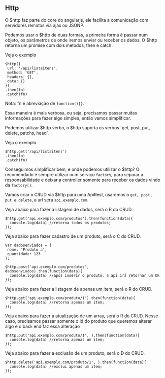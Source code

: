 ## Http

O $http faz parte do core do angularjs, ele facilita a comunicação com servidores remotos via ajax ou JSONP.

Podemos usar o $http de duas formas, a primeira forma é passar num objeto, os parâmetros de onde iremos enviar ou receber os dados. O $http retorna um promise com dois metodos, then e catch.

Veja o exemplo

```
$http({
 url: '/api/listaitens',
 method: 'GET',
 headers: {},
 data: {}
})
.then(fn)
.catch(fn)
```
Nota: fn é abreviação de `function(){}`.

Essa maneira é mais verbosa, ou seja, precisamos passar muitas informações para fazer algo simples, então vamos simplificar.

Podemos utilizar $http.verbo, o $http suporta os verbos `get, post, put, delete, patchs, head'.

Veja o exemplo

```
$http.get('/api/listaitens')
.then(fn)
.catch(fn)
```

Conseguimos simplificar bem, e onde podemos utilizar o $http? O recomendado é sempre utilizar num serviço `factory`, para separar a responsabilidade e deixar a controller somente para receber os dados vindo da `factory()`.

Vamos criar o CRUD via $http para uma ApiRest, usaremos o `get, post, put e delete`, a url será `api.exemplo.com`.

Veja abaixo para fazer a listagem de dados, será o R do CRUD.
```
$http.get('api.exemplo.com/produtos').then(function(data){
  console.log(data) //retorna todos os produtos;
});
```
Veja abaixo para fazer cadastro de um produto, será o C do CRUD.
```
var dadosenviados = {
 nome: 'Produto a',
 quantidade: 123
};

$http.post('api.exemplo.com/produtos', dadosenviados).then(function(data){
  console.log(data) //após inserir o produto, a api irá retornar um OK
});
```
Veja abaixo para fazer a listagem de apenas um item, será o R do CRUD.
```
$http.get('api.exemplo.com/produto/1').then(function(data){
  console.log(data) //retorna apenas um item;
});
```
Veja abaixo para fazer a atualização de um array, será o R do CRUD. Nesse caso, precisamos passar somente o id do produto que queremos alterar algo e o back end faz essa alteração

```
$http.put('api.exemplo.com/produto/1', ).then(function(data){
  console.log(data) //retorna apenas um item;
});
```
Veja abaixo para fazer a exclusão de um produto, será o D do CRUD.
```
$http.delete('api.exemplo.com/produto/1', ).then(function(data){
  console.log(data) //exclui apenas um item;
});
```